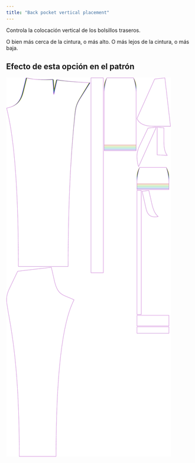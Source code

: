 ```yaml
---
title: "Back pocket vertical placement"
---
```


Controla la colocación vertical de los bolsillos traseros.

O bien más cerca de la cintura, o más alto. O más lejos de la cintura, o más baja.

## Efecto de esta opción en el patrón

![Esta imagen muestra el efecto de esta opción superponiendo varias variantes que tienen un valor diferente para esta opción](charlie_backpocketverticalplacement_sample.svg "Efecto de esta opción en el patrón")
